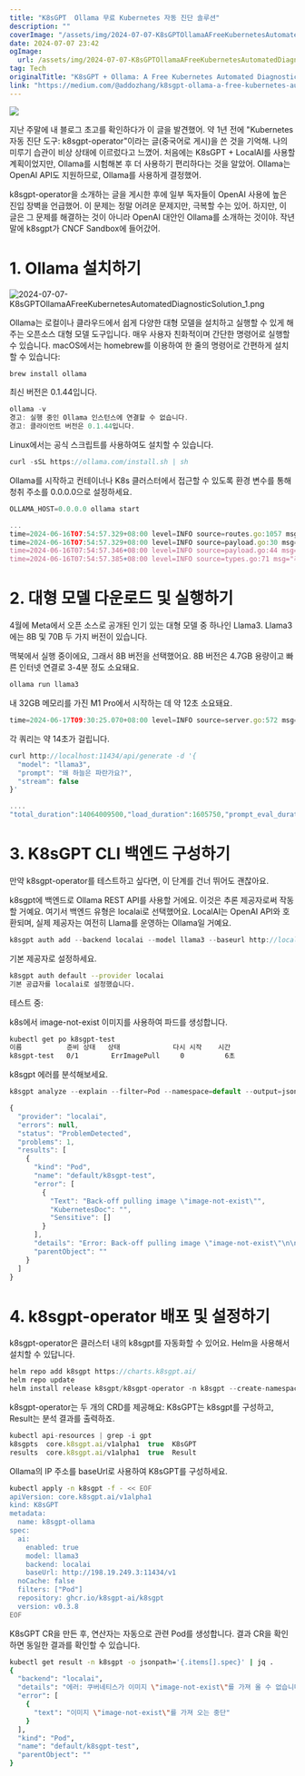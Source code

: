 ```yaml
---
title: "K8sGPT  Ollama 무료 Kubernetes 자동 진단 솔루션"
description: ""
coverImage: "/assets/img/2024-07-07-K8sGPTOllamaAFreeKubernetesAutomatedDiagnosticSolution_0.png"
date: 2024-07-07 23:42
ogImage: 
  url: /assets/img/2024-07-07-K8sGPTOllamaAFreeKubernetesAutomatedDiagnosticSolution_0.png
tag: Tech
originalTitle: "K8sGPT + Ollama: A Free Kubernetes Automated Diagnostic Solution"
link: "https://medium.com/@addozhang/k8sgpt-ollama-a-free-kubernetes-automated-diagnostic-solution-d453b63f112f"
---
```



<img src="/assets/img/2024-07-07-K8sGPTOllamaAFreeKubernetesAutomatedDiagnosticSolution_0.png" />

지난 주말에 내 블로그 초고를 확인하다가 이 글을 발견했어. 약 1년 전에 "Kubernetes 자동 진단 도구: k8sgpt-operator"이라는 글(중국어로 게시)을 쓴 것을 기억해. 나의 미루기 습관이 비상 상태에 이르렀다고 느꼈어. 처음에는 K8sGPT + LocalAI를 사용할 계획이었지만, Ollama를 시험해본 후 더 사용하기 편리하다는 것을 알았어. Ollama는 OpenAI API도 지원하므로, Ollama를 사용하게 결정했어.

k8sgpt-operator을 소개하는 글을 게시한 후에 일부 독자들이 OpenAI 사용에 높은 진입 장벽을 언급했어. 이 문제는 정말 어려운 문제지만, 극복할 수는 있어. 하지만, 이 글은 그 문제를 해결하는 것이 아니라 OpenAI 대안인 Ollama를 소개하는 것이야. 작년 말에 k8sgpt가 CNCF Sandbox에 들어갔어.

# 1. Ollama 설치하기

<div class="content-ad"></div>

![2024-07-07-K8sGPTOllamaAFreeKubernetesAutomatedDiagnosticSolution_1.png](/assets/img/2024-07-07-K8sGPTOllamaAFreeKubernetesAutomatedDiagnosticSolution_1.png)

Ollama는 로컬이나 클라우드에서 쉽게 다양한 대형 모델을 설치하고 실행할 수 있게 해주는 오픈소스 대형 모델 도구입니다. 매우 사용자 친화적이며 간단한 명령어로 실행할 수 있습니다. macOS에서는 homebrew를 이용하여 한 줄의 명령어로 간편하게 설치할 수 있습니다:

```js
brew install ollama
```

최신 버전은 0.1.44입니다.

<div class="content-ad"></div>

```js
ollama -v 
경고: 실행 중인 Ollama 인스턴스에 연결할 수 없습니다.
경고: 클라이언트 버전은 0.1.44입니다.
```

Linux에서는 공식 스크립트를 사용하여도 설치할 수 있습니다.

```js
curl -sSL https://ollama.com/install.sh | sh
```

Ollama를 시작하고 컨테이너나 K8s 클러스터에서 접근할 수 있도록 환경 변수를 통해 청취 주소를 0.0.0.0으로 설정하세요.

<div class="content-ad"></div>

```js
OLLAMA_HOST=0.0.0.0 ollama start
```

```js
...
time=2024-06-16T07:54:57.329+08:00 level=INFO source=routes.go:1057 msg="127.0.0.1:11434 포트에서 수신 대기 중 (버전 0.1.44)"
time=2024-06-16T07:54:57.329+08:00 level=INFO source=payload.go:30 msg="임베디드 파일 추출 중" dir=/var/folders/9p/2tp6g0896715zst_bfkynff00000gn/T/ollama1722873865/runners
time=2024-06-16T07:54:57.346+08:00 level=INFO source=payload.go:44 msg="Dynamic LLM 라이브러리 [metal]"
time=2024-06-16T07:54:57.385+08:00 level=INFO source=types.go:71 msg="추론 계산 중" id=0 library=metal compute="" driver=0.0 name="" total="21.3 GiB" available="21.3 GiB"
```

# 2. 대형 모델 다운로드 및 실행하기

4월에 Meta에서 오픈 소스로 공개된 인기 있는 대형 모델 중 하나인 Llama3. Llama3에는 8B 및 70B 두 가지 버전이 있습니다.

<div class="content-ad"></div>

맥북에서 실행 중이에요, 그래서 8B 버전을 선택했어요. 8B 버전은 4.7GB 용량이고 빠른 인터넷 연결로 3-4분 정도 소요돼요.

```js
ollama run llama3
```

내 32GB 메모리를 가진 M1 Pro에서 시작하는 데 약 12초 소요돼요.

```js
time=2024-06-17T09:30:25.070+08:00 level=INFO source=server.go:572 msg="llama runner started in 12.58 seconds"
```

<div class="content-ad"></div>

각 쿼리는 약 14초가 걸립니다.

```js
curl http://localhost:11434/api/generate -d '{
  "model": "llama3",
  "prompt": "왜 하늘은 파란가요?",
  "stream": false
}'
```

```js
....
"total_duration":14064009500,"load_duration":1605750,"prompt_eval_duration":166998000,"eval_count":419,"eval_duration":13894579000}
```

# 3. K8sGPT CLI 백엔드 구성하기

<div class="content-ad"></div>

만약 k8sgpt-operator를 테스트하고 싶다면, 이 단계를 건너 뛰어도 괜찮아요.

k8sgpt에 백엔드로 Ollama REST API를 사용할 거에요. 이것은 추론 제공자로써 작동할 거예요. 여기서 백엔드 유형은 localai로 선택했어요. LocalAI는 OpenAI API와 호환되며, 실제 제공자는 여전히 Llama를 운영하는 Ollama일 거예요.

```js
k8sgpt auth add --backend localai --model llama3 --baseurl http://localhost:11434/v1
```

기본 제공자로 설정하세요.

<div class="content-ad"></div>

```bash
k8sgpt auth default --provider localai
기본 공급자를 localai로 설정했습니다.
```

테스트 중:

k8s에서 image-not-exist 이미지를 사용하여 파드를 생성합니다.

```bash
kubectl get po k8sgpt-test
이름           준비 상태   상태             다시 시작    시간
k8sgpt-test   0/1        ErrImagePull     0          6초
```

<div class="content-ad"></div>




k8sgpt 에러를 분석해보세요.

```js
k8sgpt analyze --explain --filter=Pod --namespace=default --output=json
```

```js
{
  "provider": "localai",
  "errors": null,
  "status": "ProblemDetected",
  "problems": 1,
  "results": [
    {
      "kind": "Pod",
      "name": "default/k8sgpt-test",
      "error": [
        {
          "Text": "Back-off pulling image \"image-not-exist\"",
          "KubernetesDoc": "",
          "Sensitive": []
        }
      ],
      "details": "Error: Back-off pulling image \"image-not-exist\"\n\nSolution: \n1. Check if the image exists on Docker Hub or your local registry.\n2. If not, create the image using a Dockerfile and build it.\n3. If the image exists, check the spelling and try again.\n4. Verify the image repository URL in your Kubernetes configuration file (e.g., deployment.yaml).",
      "parentObject": ""
    }
  ]
}
```

# 4. k8sgpt-operator 배포 및 설정하기


<div class="content-ad"></div>

k8sgpt-operator은 클러스터 내의 k8sgpt를 자동화할 수 있어요. Helm을 사용해서 설치할 수 있답니다.

```js
helm repo add k8sgpt https://charts.k8sgpt.ai/
helm repo update
helm install release k8sgpt/k8sgpt-operator -n k8sgpt --create-namespace
```

k8sgpt-operator는 두 개의 CRD를 제공해요: K8sGPT는 k8sgpt를 구성하고, Result는 분석 결과를 출력하죠.

```js
kubectl api-resources | grep -i gpt
k8sgpts  core.k8sgpt.ai/v1alpha1  true  K8sGPT
results  core.k8sgpt.ai/v1alpha1  true  Result
```

<div class="content-ad"></div>

Ollama의 IP 주소를 baseUrl로 사용하여 K8sGPT를 구성하세요.

```bash
kubectl apply -n k8sgpt -f - << EOF
apiVersion: core.k8sgpt.ai/v1alpha1
kind: K8sGPT
metadata:
  name: k8sgpt-ollama
spec:
  ai:
    enabled: true
    model: llama3
    backend: localai
    baseUrl: http://198.19.249.3:11434/v1
  noCache: false
  filters: ["Pod"]
  repository: ghcr.io/k8sgpt-ai/k8sgpt
  version: v0.3.8
EOF
```

K8sGPT CR을 만든 후, 연산자는 자동으로 관련 Pod를 생성합니다. 결과 CR을 확인하면 동일한 결과를 확인할 수 있습니다.

```bash
kubectl get result -n k8sgpt -o jsonpath='{.items[].spec}' | jq .
{
  "backend": "localai",
  "details": "에러: 쿠버네티스가 이미지 \"image-not-exist\"를 가져 올 수 없습니다.\n\n해결 방법: \n1. 이미지가 실제로 존재하는지 확인하세요.\n2. 그렇지 않은 경우, 이미지를 만들거나 대체 이미지를 사용하세요.\n3. 이미지가 실제로 존재하는 경우, Docker 데몬 및 레지스트리가 올바르게 구성되었는지 확인하세요.",
  "error": [
    {
      "text": "이미지 \"image-not-exist\"를 가져 오는 중단"
    }
  ],
  "kind": "Pod",
  "name": "default/k8sgpt-test",
  "parentObject": ""
}
```